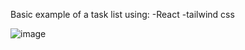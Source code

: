Basic example of a task list using:
-React
-tailwind css


![image](https://user-images.githubusercontent.com/82195641/193695784-ea3ee3a0-099f-4d8a-b00a-dd3a3e4fa75a.png)
